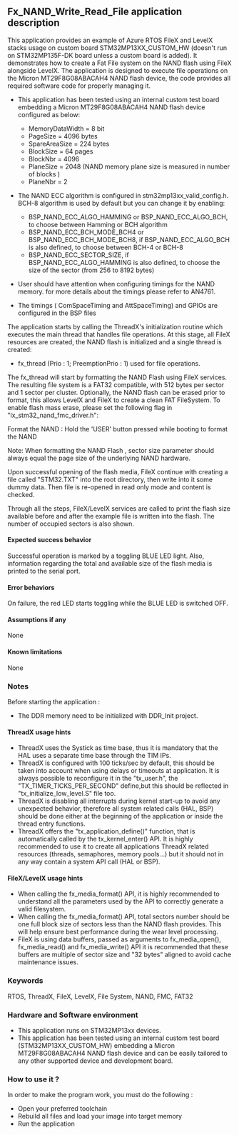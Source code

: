 
## <b>Fx_NAND_Write_Read_File application description</b>

This application provides an example of Azure RTOS FileX and LevelX stacks usage on custom
board STM32MP13XX_CUSTOM_HW (doesn't run on STM32MP135F-DK board unless a custom board is added). It demonstrates how to create a Fat File system
on the NAND flash using FileX alongside LevelX. The application is designed to execute file operations on the Micron MT29F8G08ABACAH4
NAND flash device, the code provides all required software code for properly managing it.

 - This application has been tested using an internal custom test board embedding a Micron MT29F8G08ABACAH4 NAND flash device configured as below:

      - MemoryDataWidth = 8 bit
      - PageSize = 4096 bytes
      - SpareAreaSize = 224 bytes
      - BlockSize = 64 pages
      - BlockNbr = 4096
      - PlaneSize = 2048 (NAND memory plane size is measured in number of blocks )
      - PlaneNbr = 2
  - The NAND ECC algorithm is configured in stm32mp13xx_valid_config.h.
    BCH-8 algorithm is used by default but you can change it by enabling:
      - BSP_NAND_ECC_ALGO_HAMMING or BSP_NAND_ECC_ALGO_BCH, to choose between Hamming or BCH algorithm
      - BSP_NAND_ECC_BCH_MODE_BCH4 or BSP_NAND_ECC_BCH_MODE_BCH8, if BSP_NAND_ECC_ALGO_BCH is also defined, to choose between BCH-4 or BCH-8
      - BSP_NAND_ECC_SECTOR_SIZE, if BSP_NAND_ECC_ALGO_HAMMING is also defined, to choose the size of the sector (from 256 to 8192 bytes)
  
  - User should have attention when configuring timings for the NAND memory. for more details about the timings please refer to AN4761.

  - The timings ( ComSpaceTiming and AttSpaceTiming) and GPIOs are configured in the BSP files

The application starts by calling the ThreadX's initialization routine which executes the main thread that handles file operations. 
At this stage, all FileX resources are created, the NAND flash is initialized and a single thread is created:

  - fx_thread (Prio : 1; PreemptionPrio : 1) used for file operations.

The fx_thread will start by formatting the NAND Flash using FileX services. The resulting file system is a FAT32 compatible, with 512 bytes per sector and 1 sector per cluster. 
Optionally, the NAND flash can be erased prior to format, this allows LevelX and FileX to create a clean FAT FileSystem. To enable flash mass erase, 
please set the following flag in "lx_stm32_nand_fmc_driver.h":

Format the NAND : Hold the 'USER' button pressed while booting to format the NAND

Note: When formatting the NAND Flash , sector size parameter should always equal the page size of the underlying NAND hardware.

Upon successful opening of the flash media, FileX continue with creating a file called "STM32.TXT" into the root directory, then write into it some dummy data. Then file is re-opened in read only mode and content is checked.

Through all the steps, FileX/LevelX services are called to print the flash size available before and after the example file is written into the flash. The number of occupied sectors is also shown.

#### <b>Expected success behavior</b>

Successful operation is marked by a toggling BLUE LED light.
Also, information regarding the total and available size of the flash media is printed to the serial port.

#### <b> Error behaviors</b>

On failure, the red LED starts toggling while the BLUE LED is switched OFF.

#### <b>Assumptions if any</b>
None

#### <b>Known limitations</b>
None

### <b>Notes</b>

Before starting the application :
 - The DDR memory need to be initialized with DDR_Init project.
  
#### <b>ThreadX usage hints</b>

 - ThreadX uses the Systick as time base, thus it is mandatory that the HAL uses a separate time base through the TIM IPs.
 - ThreadX is configured with 100 ticks/sec by default, this should be taken into account when using delays or timeouts at application. It is always possible to reconfigure it in the "tx_user.h", the "TX_TIMER_TICKS_PER_SECOND" define,but this should be reflected in "tx_initialize_low_level.S" file too.
 - ThreadX is disabling all interrupts during kernel start-up to avoid any unexpected behavior, therefore all system related calls (HAL, BSP) should be done either at the beginning of the application or inside the thread entry functions.
 - ThreadX offers the "tx_application_define()" function, that is automatically called by the tx_kernel_enter() API.
   It is highly recommended to use it to create all applications ThreadX related resources (threads, semaphores, memory pools...)  but it should not in any way contain a system API call (HAL or BSP).
               
               
#### <b>FileX/LevelX usage hints</b>

- When calling the fx_media_format() API, it is highly recommended to understand all the parameters used by the API to correctly generate a valid filesystem.
- When calling the fx_media_format() API, total sectors number should be one full block size of sectors less than the NAND flash provides. This will help ensure best performance during the wear level processing.
- FileX is using data buffers, passed as arguments to fx_media_open(), fx_media_read() and fx_media_write() API it is recommended that these buffers are multiple of sector size and "32 bytes" aligned to avoid cache maintenance issues.


### <b>Keywords</b>

RTOS, ThreadX, FileX, LevelX, File System, NAND, FMC, FAT32

### <b>Hardware and Software environment</b>

  - This application runs on STM32MP13xx devices.
  - This application has been tested using an internal custom test board (STM32MP13XX_CUSTOM_HW) embedding a Micron MT29F8G08ABACAH4 NAND flash device and can be easily tailored to any other supported device and development board.

### <b>How to use it ?</b>

In order to make the program work, you must do the following :

 - Open your preferred toolchain
 - Rebuild all files and load your image into target memory
 - Run the application
 